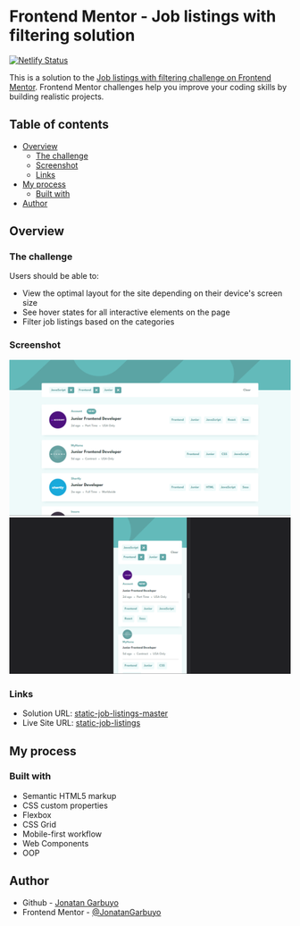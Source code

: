 # Frontend Mentor - Job listings with filtering solution

[![Netlify Status](https://api.netlify.com/api/v1/badges/0edbd7ae-eb54-4104-8b7d-f86f5a752d09/deploy-status)](https://app.netlify.com/sites/static-job-listings-fm/deploys)

This is a solution to the [Job listings with filtering challenge on Frontend Mentor](https://www.frontendmentor.io/challenges/job-listings-with-filtering-ivstIPCt). Frontend Mentor challenges help you improve your coding skills by building realistic projects.

## Table of contents

- [Overview](#overview)
  - [The challenge](#the-challenge)
  - [Screenshot](#screenshot)
  - [Links](#links)
- [My process](#my-process)
  - [Built with](#built-with)
- [Author](#author)

## Overview

### The challenge

Users should be able to:

- View the optimal layout for the site depending on their device's screen size
- See hover states for all interactive elements on the page
- Filter job listings based on the categories

### Screenshot

![screenshot](./screenshot.png)
![screenshot-mobile](./screenshot-mobile.png)

### Links

- Solution URL: [static-job-listings-master](https://github.com/JonatanGarbuyo/frontendmentor/tree/main/static-job-listings-master)
- Live Site URL: [static-job-listings](https://static-job-listings-fm.netlify.app/)

## My process

### Built with

- Semantic HTML5 markup
- CSS custom properties
- Flexbox
- CSS Grid
- Mobile-first workflow
- Web Components
- OOP

## Author

- Github - [Jonatan Garbuyo](https://github.com/JonatanGarbuyo)
- Frontend Mentor - [@JonatanGarbuyo](https://www.frontendmentor.io/profile/JonatanGarbuyo)
